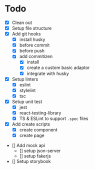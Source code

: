 # Todo

- [x] Clean out
- [x] Setup file structure
- [x] Add git hooks
  - [x] install husky
  - [x] before commit
  - [x] before push
  - [x] add commitizen
    - [x] install
    - [x] create a custom basic adaptor
    - [x] integrate with husky
- [x] Setup linters
  - [x] eslint
  - [x] stylelint
  - [x] tsc
- [x] Setup unit test
  - [x] jest
  - [x] react-testing-library
  - [x] TS & ESLint to support `.spec` files
- [x] Add create scripts
  - [x] create component
  - [x] create page
- [] Add mock api
  - [] setup json-server
  - [] setup fakerjs
- [] Setup storybook
